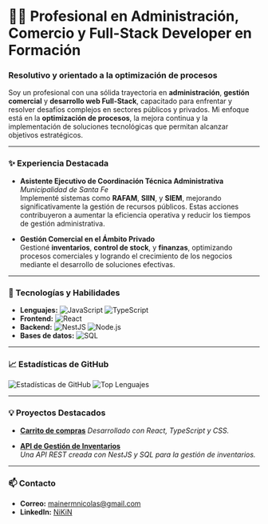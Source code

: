 # 👨‍💻 Profesional en Administración, Comercio y Full-Stack Developer en Formación

### Resolutivo y orientado a la optimización de procesos

Soy un profesional con una sólida trayectoria en **administración**, **gestión comercial** y **desarrollo web Full-Stack**, capacitado para enfrentar y resolver desafíos complejos en sectores públicos y privados. Mi enfoque está en la **optimización de procesos**, la mejora continua y la implementación de soluciones tecnológicas que permitan alcanzar objetivos estratégicos.

---

### ✨ Experiencia Destacada

- **Asistente Ejecutivo de Coordinación Técnica Administrativa**  
  *Municipalidad de Santa Fe*  
  Implementé sistemas como **RAFAM**, **SIIN**, y **SIEM**, mejorando significativamente la gestión de recursos públicos. Estas acciones contribuyeron a aumentar la eficiencia operativa y reducir los tiempos de gestión administrativa.
  
- **Gestión Comercial en el Ámbito Privado**  
  Gestioné **inventarios**, **control de stock**, y **finanzas**, optimizando procesos comerciales y logrando el crecimiento de los negocios mediante el desarrollo de soluciones efectivas.

---

### 🚀 Tecnologías y Habilidades
- **Lenguajes:** ![JavaScript](https://img.shields.io/badge/JavaScript-F7DF1E.svg?style=flat&logo=javascript&logoColor=black) ![TypeScript](https://img.shields.io/badge/TypeScript-007ACC.svg?style=flat&logo=typescript&logoColor=white)
- **Frontend:** ![React](https://img.shields.io/badge/React-61DAFB.svg?style=flat&logo=react&logoColor=black)
- **Backend:** ![NestJS](https://img.shields.io/badge/NestJS-E0234E.svg?style=flat&logo=nestjs&logoColor=white) ![Node.js](https://img.shields.io/badge/Node.js-339933.svg?style=flat&logo=node.js&logoColor=white)
- **Bases de datos:** ![SQL](https://img.shields.io/badge/SQL-4479A1.svg?style=flat&logo=sql&logoColor=white)

---

### 📈 Estadísticas de GitHub
![Estadísticas de GitHub](https://github-readme-stats.vercel.app/api?username=tuusuario&show_icons=true&theme=radical)
![Top Lenguajes](https://github-readme-stats.vercel.app/api/top-langs/?username=tuusuario&layout=compact&theme=radical)

---

### 💡 Proyectos Destacados

- [**Carrito de compras**]([https://github.com/tuusuario/portfolio](https://github.com/nmainer/NestJs--Carrito-compras))  
  *Desarrollado con React, TypeScript y CSS.*

- [**API de Gestión de Inventarios**](https://github.com/tuusuario/api-inventarios)  
  *Una API REST creada con NestJS y SQL para la gestión de inventarios.*

---

### 📫 Contacto
- **Correo:** mainermnicolas@gmail.com
- **LinkedIn:** [NiKiN](https://www.linkedin.com/in/nicolas-matias-mainer-95706a208/)
